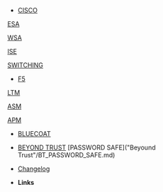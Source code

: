 - [CISCO](CISCO/README.md)

[ESA](ESA/ESA-MASTER-INDEX.md)

[WSA](/)

[ISE](/)

[SWITCHING](/)

- [F5](/)

[LTM](/)

[ASM](/)

[APM](/)

- [BLUECOAT](/)

- [BEYOND TRUST](/)
[PASSWORD SAFE]("Beyound Trust"/BT_PASSWORD_SAFE.md)

- [Changelog](changelog)



- **Links**
<!-- - [![Github](https://icongram.jgog.in/simple/github.svg?color=808080&size=16)Github](https://github.com/jhildenbiddle/docsify-tabs) -->
<!-- - [![NPM](https://icongram.jgog.in/simple/npm.svg?colored&size=16)NPM](https://www.npmjs.com/package/docsify-tabs)
- [![Twitter](https://icongram.jgog.in/simple/twitter.svg?colored&size=16)@jhildenbiddle](http://twitter.com/jhildenbiddle) -->

